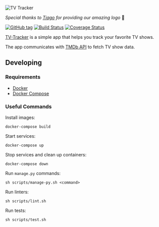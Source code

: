 ![TV Tracker](https://raw.githubusercontent.com/olivertso/tv-tracker/master/project/core/static/core/img/logo.png)

*Special thanks to [Tiago](https://github.com/tmazza) for providing our amazing logo* 🍺

[![GitHub tag](https://img.shields.io/github/tag/olivertso/tv-tracker.svg)](https://github.com/olivertso/tv-tracker)
[![Build Status](https://travis-ci.org/olivertso/tv-tracker.svg?branch=master)](https://travis-ci.org/olivertso/tv-tracker)
[![Coverage Status](https://coveralls.io/repos/github/olivertso/tv-tracker/badge.svg?branch=master)](https://coveralls.io/github/olivertso/tv-tracker?branch=master)

[TV-Tracker][tv-tracker] is a simple app that helps you track your favorite TV shows.

The app communicates with [TMDb API][tmdb-api] to fetch TV show data.

## Developing

### Requirements

- [Docker][docker]
- [Docker Compose][docker-compose]

### Useful Commands

Install images:
```
docker-compose build
```

Start services:
```
docker-compose up
```

Stop services and clean up containers:
```
docker-compose down
```

Run `manage.py` commands:
```
sh scripts/manage-py.sh <command>
```

Run linters:
```
sh scripts/lint.sh
```

Run tests:
```
sh scripts/test.sh
```

[docker]: https://www.docker.com/
[docker-compose]: https://docs.docker.com/compose/
[tmdb-api]: https://developers.themoviedb.org/3
[tv-tracker]: https://my-tv-tracker.herokuapp.com/
